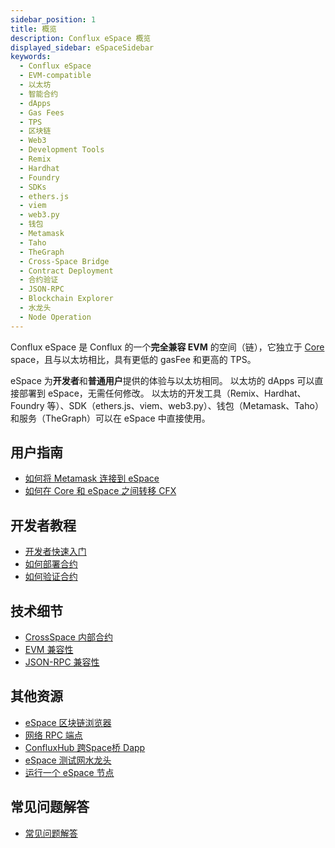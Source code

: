 ```yaml
---
sidebar_position: 1
title: 概览
description: Conflux eSpace 概览
displayed_sidebar: eSpaceSidebar
keywords:
  - Conflux eSpace
  - EVM-compatible
  - 以太坊
  - 智能合约
  - dApps
  - Gas Fees
  - TPS
  - 区块链
  - Web3
  - Development Tools
  - Remix
  - Hardhat
  - Foundry
  - SDKs
  - ethers.js
  - viem
  - web3.py
  - 钱包
  - Metamask
  - Taho
  - TheGraph
  - Cross-Space Bridge
  - Contract Deployment
  - 合约验证
  - JSON-RPC
  - Blockchain Explorer
  - 水龙头
  - Node Operation
---
```


Conflux eSpace 是 Conflux 的一个**完全兼容 EVM** 的空间（链），它独立于 [Core](../core/Overview.md) space，且与以太坊相比，具有更低的 gasFee 和更高的 TPS。

eSpace 为**开发者**和**普通用户**提供的体验与以太坊相同。 以太坊的 dApps 可以直接部署到 eSpace，无需任何修改。
以太坊的开发工具（Remix、Hardhat、Foundry 等）、SDK（ethers.js、viem、web3.py）、钱包（Metamask、Taho）和服务（TheGraph）可以在 eSpace 中直接使用。

## 用户指南

- [如何将 Metamask 连接到 eSpace](./UserGuide.md)
- [如何在 Core 和 eSpace 之间转移 CFX](../general/tutorials/transferring-funds/transfer-funds-across-spaces)

## 开发者教程

- [开发者快速入门](./DeveloperQuickstart.md)
- [如何部署合约](./tutorials/deployContract/hardhatAndFoundry.md)
- [如何验证合约](./tutorials/VerifyContracts.md)

## 技术细节

- [CrossSpace 内部合约](./build/cross-space-bridge.md)
- [EVM 兼容性](./build/evm-compatibility.md)
- [JSON-RPC 兼容性](./build/jsonrpc-compatibility.md)

## 其他资源

- [eSpace 区块链浏览器](https://evm.confluxscan.org/)
- [网络 RPC 端点](./network-endpoints.md)
- [ConfluxHub 跨Space桥 Dapp](https://confluxhub.io/espace-bridge/cross-space)
- [eSpace 测试网水龙头](https://efaucet.confluxnetwork.org/)
- [运行一个 eSpace 节点](./build/run-a-node.md)

## 常见问题解答

- [常见问题解答](./FAQs.md)
